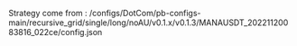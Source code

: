 Strategy come from : /configs/DotCom/pb-configs-main/recursive_grid/single/long/noAU/v0.1.x/v0.1.3/MANAUSDT_20221120083816_022ce/config.json